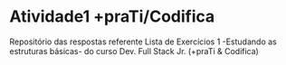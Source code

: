 # Atividade1 +praTi/Codifica
Repositório das respostas referente Lista de Exercícios 1 -Estudando as estruturas básicas- do curso Dev. Full Stack Jr. (+praTi &amp; Codifica)
